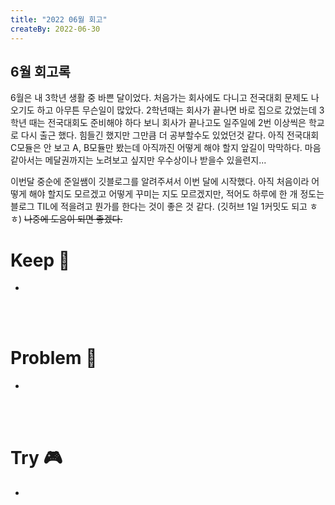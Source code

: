 ```yaml
---
title: "2022 06월 회고"
createBy: 2022-06-30
---
```


## 6월 회고록
6월은 내 3학년 생활 중 바쁜 달이었다. 처음가는 회사에도 다니고 전국대회 문제도 나오기도 하고 아무튼 무슨일이 많았다. 2학년때는 회사가 끝나면 바로 집으로 갔었는데 3학년 때는 전국대회도 준비해야 하다 보니 회사가 끝나고도 일주일에 2번 이상씩은 학교로 다시 출근 했다. 힘들긴 했지만 그만큼 더 공부할수도 있었던것 같다. 아직 전국대회 C모듈은 안 보고 A, B모듈만 봤는데 아직까진 어떻게 해야 할지 앞길이 막막하다. 마음 같아서는 메달권까지는 노려보고 싶지만 우수상이나 받을수 있을련지...
<br>

이번달 중순에 준일쌤이 깃블로그를 알려주셔서 이번 달에 시작했다. 아직 처음이라 어떻게 해야 할지도 모르겠고 어떻게 꾸미는 지도 모르겠지만, 적어도 하루에 한 개 정도는 블로그 TIL에 적을려고 뭔가를 한다는 것이 좋은 것 같다. (깃허브 1일 1커밋도 되고 ㅎㅎ) ~~나중에 도움이 되면 좋겠다.~~





# Keep 💎
- 
<br>
<br>

# Problem 📢
- 
<br>
<br>

# Try 🎮
- 
<br>
<br>